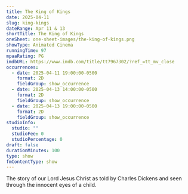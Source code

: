 ```yaml
---
title: The King of Kings
date: 2025-04-11
slug: king-kings
dateRange: Apr 11 & 13
shortTitle: The King of Kings
oneSheet: one-sheet-images/the-king-of-kings.png
showType: Animated Cinema
runningTime: 97
mpaaRating: PG
imdbURL: https://www.imdb.com/title/tt7967302/?ref_=tt_mv_close
occurrences:
  - date: 2025-04-11 19:00:00-0500
    format: 2D
    fieldGroup: show_occurrence
  - date: 2025-04-13 14:00:00-0500
    format: 2D
    fieldGroup: show_occurrence
  - date: 2025-04-13 19:00:00-0500
    format: 2D
    fieldGroup: show_occurrence
studioInfo:
  studio: ""
  studioFee: 0
  studioPercentage: 0
draft: false
durationMinutes: 100
type: show
fmContentType: show
---
```

The story of our Lord Jesus Christ as told by Charles Dickens and seen through the innocent eyes of a child.